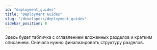 ```yaml
---
id: "deployment_guides"
title: "Deployment Guides"
slug: "/developers/deployment_guides"
sidebar_position: 8
---
```


Здесь будет табличка с оглавлением вложенных разделов и кратким описанием. Сначала нужно финализировать структуру разделов.